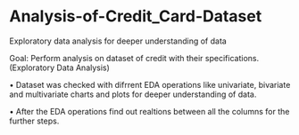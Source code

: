 # Analysis-of-Credit_Card-Dataset
Exploratory data analysis for deeper understanding of data



Goal: Perform analysis on dataset of credit with their specifications.(Exploratory Data Analysis)

•	Dataset was checked with difrrent EDA operations like univariate, bivariate and multivariate charts and plots for deeper understanding of data.

•	After the EDA operations find out realtions between all the columns for the further steps.
